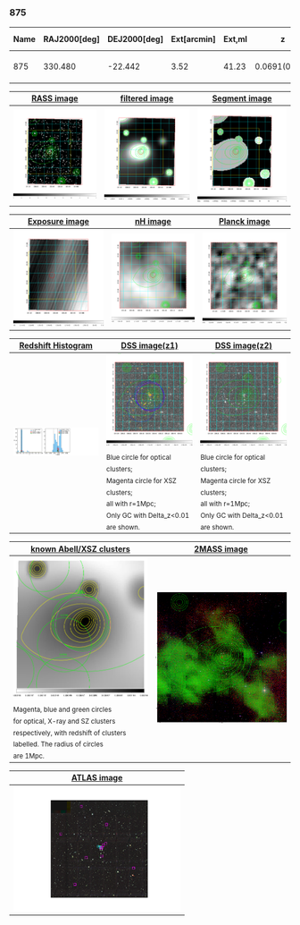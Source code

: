 <div STYLE="page-break-after: always;"></div>

### 875

|Name|RAJ2000[deg]|DEJ2000[deg] |Ext[arcmin]| Ext,ml | z | z_src| C|GC(XSZ,Delta_z<0.01)| GC(OPT,Delta_z<0.01)|GC| R_sig[arcmin] | R500[arcmin] | R500[Mpc]| CRsig[c/s] | CR500[c/s] |L500[1E44 erg/s]|F500[1E-12 erg/s/cm^2]| M500[1E14 Msun]|Tx[keV]|Cnt_sig|Beta|Rc[arcmin]|Comment|Alias|
|---|---|---|---|---|---|------|---|--------|---------|----------|---|---|---|---|---|---|---|---|---|---|---|---|---|---|
|875| 330.480| -22.442| 3.52| 41.23| 0.0691(0.005)| z1, z_xsz| B| MCXC| A, N, W| A, MCXC, N, W| 15.812| 9.850| 0.781| 0.224(0.066)| 0.211(0.062)| 0.461(0.090)| 3.977(0.772)| 1.44(0.14)| 2.75(0.17)| 71.1| 0.746(-0.128+0.153)| 5.678(-1.569+1.601)| -| k434|

|[RASS image](../image/875/875_img.pdf)|[filtered image](../image/875/875_fil.pdf)|[Segment image](../image/875/875_seg.pdf)|
|-------------------|--------------------|-------------------|
| <img src="../image/875/875_img.png" width="300">  | <img src="../image/875/875_fil.png" width="300">   | <img src="../image/875/875_seg.png" width="300">  |

|[Exposure image](../image/875/875_mex.pdf)| [nH image](../image/875/875_nh.pdf)| [Planck image](../image/875/875_p.pdf)|
|-------------------|--------------------|-------------------|
|<img src="../image/875/875_mex.png" width="300">   | <img src="../image/875/875_nh.png" width="300">    | <img src="../image/875/875_p.png" width="300"> |

|[Redshift Histogram](../image/875/875_zg.pdf) | [DSS image(z1)](../image/875/875_dss_z1.pdf)      |  [DSS image(z2)](../image/875/875_dss_z2.pdf)    |
|-------------------|--------------------|-------------------|
|<img src="../image/875/875_zg.png" width="300"> |<img src="../image/875/875_dss_z1.png" width="300"> <sub><br>Blue circle for optical clusters; <br>Magenta circle for XSZ clusters; <br>all with r=1Mpc; <br>Only GC with Delta_z<0.01 are shown. </sub>| <img src="../image/875/875_dss_z2.png" width="300"><sub><br>Blue circle for optical clusters; <br>Magenta circle for XSZ clusters; <br>all with r=1Mpc; <br>Only GC with Delta_z<0.01 are shown. </sub> |

|[known Abell/XSZ clusters](../image/875/875_gc.pdf) | [2MASS image](../image/875/875_2mass.pdf)      |
|-------------------|-------------------|
|<img src=../image/875/875_gc.png width="300"> <br><sub>Magenta, blue and green circles <br>for optical, X-ray and SZ clusters <br>respectively, with redshift of clusters <br>labelled. The radius of circles <br>are 1Mpc.</sub>|<img src="../image/875/875_2mass.png" width="300">  |

|[ATLAS image](../image/875/875_s.pdf)        |
|-------------------|
| <img src="../image/875/875_s.pdf" width="300">  |
